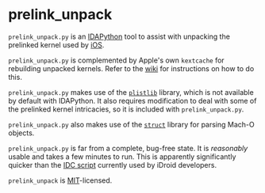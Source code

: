 prelink_unpack
========

`prelink_unpack.py` is an [IDAPython](http://code.google.com/p/idapython/) tool to assist with unpacking the prelinked kernel used by [iOS](http://www.apple.com/iphone/ios4/). 

`prelink_unpack.py` is complemented by Apple's own `kextcache` for rebuilding unpacked kernels. Refer to the [wiki](https://github.com/aidansteele/prelink_unpack/wiki/Odds-and-Ends) for instructions on how to do this.

`prelink_unpack.py` makes use of the [`plistlib`](http://docs.python.org/library/plistlib.html) library, which is not available by default with IDAPython. It also requires modification to deal with some of the prelinked kernel intricacies, so it is included with `prelink_unpack.py`. 

`prelink_unpack.py` also makes use of the [`struct`](http://docs.python.org/library/struct.html) library for parsing Mach-O objects.

`prelink_unpack.py` is far from a complete, bug-free state. It is _reasonably_ usable and takes a few minutes to run. This is apparently significantly quicker than the [IDC script](http://www.idroidproject.org/wiki/IPhone_Kernel_Drivers_Parser_for_IDA_Pro) currently used by iDroid developers.

`prelink_unpack` is [MIT](http://www.opensource.org/licenses/mit-license.html)-licensed.